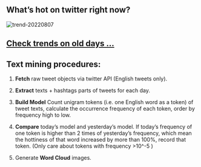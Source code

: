 ## What’s hot on twitter right now?

![trend-20220807][wordcloud]

[wordcloud]: https://raw.githubusercontent.com/xdqc/tweet-trend-everyday/master/word-cloud/trend-20220807.png?token=AF5V4P7ADR6KQBZ4CEDTNIK6AXRMU "trend-20220807"

## [Check trends on old days ...](https://github.com/xdqc/tweet-trend-everyday/tree/master/word-cloud)

## Text mining procedures:

1. **Fetch** raw tweet objects via twitter API (English tweets only).

2. **Extract** texts + hashtags parts of tweets for each day.

3. **Build Model** Count unigram tokens (i.e. one English word as a token) of tweet texts, calculate the occurrence frequency of each token, order by frequency high to low.

4. **Compare** today’s model and yesterday’s model. If today’s frequency of one token is higher than 2 times of yesterday’s frequency, which mean the hottiness of that word increased by more than 100%, record that token. (Only care about tokens with frequency >10^-5 )

5. Generate **Word Cloud** images.
